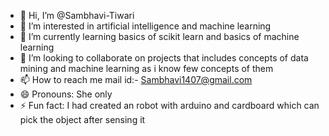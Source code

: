 - 👋 Hi, I’m @Sambhavi-Tiwari
- 👀 I’m interested in artificial intelligence and machine learning
- 🌱 I’m currently learning basics of scikit learn and basics of machine learning
- 💞️ I’m looking to collaborate on projects that includes concepts of data mining and machine learning as i know few concepts of them
- 📫 How to reach me mail id:- Sambhavi1407@gmail.com
- 😄 Pronouns: She only
- ⚡ Fun fact: I had created an robot with arduino and cardboard which can pick the object after sensing it

<!---
Sambhavi-Tiwari/Sambhavi-Tiwari is a ✨ special ✨ repository because its `README.md` (this file) appears on your GitHub profile.
You can click the Preview link to take a look at your changes.
--->

